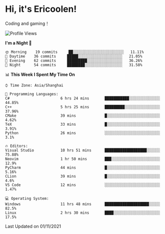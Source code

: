 # Hi, it's Ericoolen!
Coding and gaming！

<!--START_SECTION:waka-->
![Profile Views](http://img.shields.io/badge/Profile%20Views-4-blue)

**I'm a Night 🦉** 

```text
🌞 Morning    19 commits     ██░░░░░░░░░░░░░░░░░░░░░░░   11.11% 
🌆 Daytime    36 commits     █████░░░░░░░░░░░░░░░░░░░░   21.05% 
🌃 Evening    62 commits     █████████░░░░░░░░░░░░░░░░   36.26% 
🌙 Night      54 commits     ████████░░░░░░░░░░░░░░░░░   31.58%

```


📊 **This Week I Spent My Time On** 

```text
⌚︎ Time Zone: Asia/Shanghai

💬 Programming Languages: 
C#                       6 hrs 24 mins       ███████████░░░░░░░░░░░░░░   44.85% 
C++                      5 hrs 25 mins       █████████░░░░░░░░░░░░░░░░   37.96% 
CMake                    39 mins             █░░░░░░░░░░░░░░░░░░░░░░░░   4.62% 
TeX                      33 mins             █░░░░░░░░░░░░░░░░░░░░░░░░   3.91% 
Python                   26 mins             ░░░░░░░░░░░░░░░░░░░░░░░░░   3.1%

🔥 Editors: 
Visual Studio            10 hrs 51 mins      ███████████████████░░░░░░   75.88% 
Neovim                   1 hr 50 mins        ███░░░░░░░░░░░░░░░░░░░░░░   12.9% 
PyCharm                  44 mins             █░░░░░░░░░░░░░░░░░░░░░░░░   5.16% 
CLion                    39 mins             █░░░░░░░░░░░░░░░░░░░░░░░░   4.6% 
VS Code                  12 mins             ░░░░░░░░░░░░░░░░░░░░░░░░░   1.47%

💻 Operating System: 
Windows                  11 hrs 48 mins      ████████████████████░░░░░   82.5% 
Linux                    2 hrs 30 mins       ████░░░░░░░░░░░░░░░░░░░░░   17.5%

```


 Last Updated on 01/11/2021
<!--END_SECTION:waka-->

